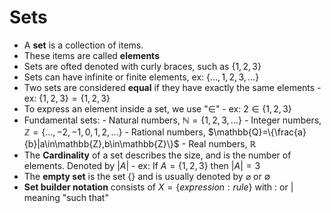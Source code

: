# Sets
- A **set** is a collection of items.
- These items are called **elements**
- Sets are ofted denoted with curly braces, such as $\{1, 2, 3\}$
- Sets can have infinite or finite elements, ex: $\{\dots,1,2,3,\dots\}$
- Two sets are considered **equal** if they have exactly the same elements
		- ex: $\{1,2,3\}=\{1,2,3\}$
- To express an element inside a set, we use "$\in$"
		- ex: $2\in\{1,2,3\}$
- Fundamental sets:
		- Natural numbers, $\mathbb{N}=\{1,2,3,\dots\}$
		- Integer numbers, $\mathbb{Z}=\{\dots,-2,-1,0,1,2,\dots\}$
		- Rational numbers, $\mathbb{Q}=\{\frac{a}{b}|a\in\mathbb{Z},b\in\mathbb{Z}\}$
		- Real numbers, $\mathbb{R}$
- The **Cardinality** of a set describes the size, and is the number of elements. Denoted by $|A|$
		- ex: If $A=\{1,2,3\}$ then $|A|=3$
- The **empty set** is the set $\{\}$ and is usually denoted by $\varnothing$ or $\emptyset$
- **Set builder notation** consists of $X=\{expression:rule\}$ with $:$ or $|$ meaning "such that"